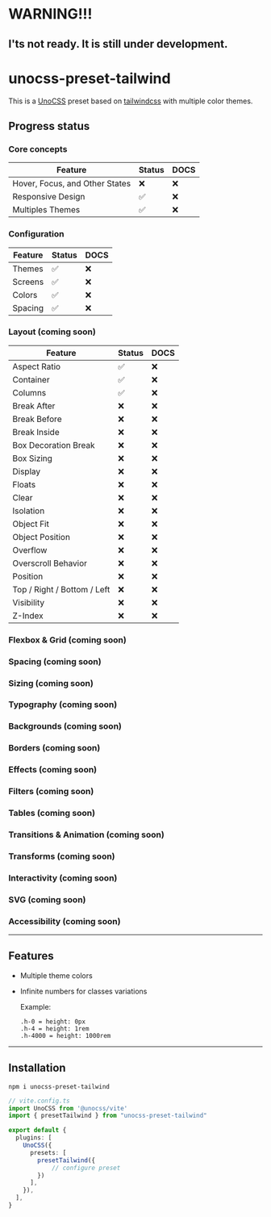 # WARNING!!!
## I'ts not ready. It is still under development.

# unocss-preset-tailwind
This is a [UnoCSS](https://github.com/unocss/unocss) preset based on [tailwindcss](https://tailwindcss.com) with multiple color themes.

## Progress status

### Core concepts
| Feature | Status | DOCS |
| --- | --- | --- |
| Hover, Focus, and Other States | ❌ | ❌ |
| Responsive Design | ✅ | ❌ |
| Multiples Themes | ✅ | ❌ |

### Configuration
| Feature | Status | DOCS |
| --- | --- | --- |
| Themes | ✅ | ❌ |
| Screens | ✅ | ❌ |
| Colors | ✅ | ❌ |
| Spacing | ✅ | ❌ |

### Layout (coming soon)
| Feature | Status | DOCS |
| --- | --- | --- |
| Aspect Ratio | ✅ | ❌ |
| Container | ✅ | ❌ |
| Columns | ✅ | ❌ |
| Break After | ❌ | ❌ |
| Break Before | ❌ | ❌ |
| Break Inside | ❌ | ❌ |
| Box Decoration Break | ❌ | ❌ |
| Box Sizing | ❌ | ❌ |
| Display | ❌ | ❌ |
| Floats | ❌ | ❌ |
| Clear | ❌ | ❌ |
| Isolation | ❌ | ❌ |
| Object Fit | ❌ | ❌ |
| Object Position | ❌ | ❌ |
| Overflow | ❌ | ❌ |
| Overscroll Behavior | ❌ | ❌ |
| Position | ❌ | ❌ |
| Top / Right / Bottom / Left | ❌ | ❌ |
| Visibility | ❌ | ❌ |
| Z-Index | ❌ | ❌ |

### Flexbox & Grid (coming soon)
### Spacing (coming soon)
### Sizing (coming soon)
### Typography (coming soon)
### Backgrounds (coming soon)
### Borders (coming soon)
### Effects (coming soon)
### Filters (coming soon)
### Tables (coming soon)
### Transitions & Animation (coming soon)
### Transforms (coming soon)
### Interactivity (coming soon)
### SVG (coming soon)
### Accessibility (coming soon)

---
## Features

- Multiple theme colors
- Infinite numbers for classes variations
  
  Example:
    ```
    .h-0 = height: 0px
    .h-4 = height: 1rem
    .h-4000 = height: 1000rem
    ```

---
## Installation

```
npm i unocss-preset-tailwind
```

```typescript
// vite.config.ts
import UnoCSS from '@unocss/vite'
import { presetTailwind } from "unocss-preset-tailwind"

export default {
  plugins: [
    UnoCSS({
      presets: [
        presetTailwind({
            // configure preset
        })
      ],
    }),
  ],
}
```
